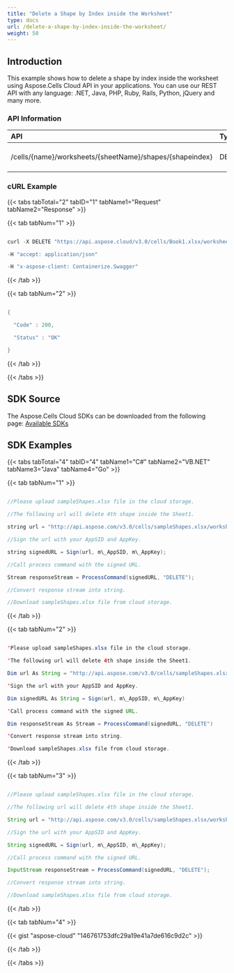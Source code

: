 ```yaml
---
title: "Delete a Shape by Index inside the Worksheet"
type: docs
url: /delete-a-shape-by-index-inside-the-worksheet/
weight: 50
---
```


## **Introduction**
This example shows how to delete a shape by index inside the worksheet using Aspose.Cells Cloud API in your applications. You can use our REST API with any language: .NET, Java, PHP, Ruby, Rails, Python, jQuery and many more.
### **API Information**

|**API**|**Type**|**Description**|**Resource Link**|
| :- | :- | :- | :- |
|/cells/{name}/worksheets/{sheetName}/shapes/{shapeindex}|DELETE|Delete a shape in worksheet|[DeleteWorksheetShape](https://apireference.aspose.cloud/cells/#/Shapes/DeleteWorksheetShape)|
### **cURL Example**
{{< tabs tabTotal="2" tabID="1" tabName1="Request" tabName2="Response" >}}

{{< tab tabNum="1" >}}

```java

curl -X DELETE "https://api.aspose.cloud/v3.0/cells/Book1.xlsx/worksheets/Sheet1/shapes/1" 

-H "accept: application/json" 

-H "x-aspose-client: Containerize.Swagger"

```

{{< /tab >}}

{{< tab tabNum="2" >}}

```java

{

  "Code" : 200,

  "Status" : "OK"

}

```

{{< /tab >}}

{{< /tabs >}}
## **SDK Source**
The Aspose.Cells Cloud SDKs can be downloaded from the following page: [Available SDKs](/available-sdks/)
## **SDK Examples**
{{< tabs tabTotal="4" tabID="4" tabName1="C#" tabName2="VB.NET" tabName3="Java" tabName4="Go" >}}

{{< tab tabNum="1" >}}

```java

//Please upload sampleShapes.xlsx file in the cloud storage.

//The following url will delete 4th shape inside the Sheet1.

string url = "http://api.aspose.com/v3.0/cells/sampleShapes.xlsx/worksheets/Sheet1/shapes/3";

//Sign the url with your AppSID and AppKey.

string signedURL = Sign(url, m\_AppSID, m\_AppKey);

//Call process command with the signed URL.

Stream responseStream = ProcessCommand(signedURL, "DELETE");

//Convert response stream into string.

//Download sampleShapes.xlsx file from cloud storage.

```

{{< /tab >}}

{{< tab tabNum="2" >}}

```java

'Please upload sampleShapes.xlsx file in the cloud storage.

'The following url will delete 4th shape inside the Sheet1.

Dim url As String = "http://api.aspose.com/v3.0/cells/sampleShapes.xlsx/worksheets/Sheet1/shapes/3"

'Sign the url with your AppSID and AppKey.

Dim signedURL As String = Sign(url, m\_AppSID, m\_AppKey)

'Call process command with the signed URL.

Dim responseStream As Stream = ProcessCommand(signedURL, "DELETE")

'Convert response stream into string.

'Download sampleShapes.xlsx file from cloud storage.

```

{{< /tab >}}

{{< tab tabNum="3" >}}

```java

//Please upload sampleShapes.xlsx file in the cloud storage.

//The following url will delete 4th shape inside the Sheet1.

String url = "http://api.aspose.com/v3.0/cells/sampleShapes.xlsx/worksheets/Sheet1/shapes/3";

//Sign the url with your AppSID and AppKey.

String signedURL = Sign(url, m\_AppSID, m\_AppKey);

//Call process command with the signed URL.

InputStream responseStream = ProcessCommand(signedURL, "DELETE");

//Convert response stream into string.

//Download sampleShapes.xlsx file from cloud storage.

```

{{< /tab >}}

{{< tab tabNum="4" >}}

{{< gist "aspose-cloud" "146761753dfc29a19e41a7de616c9d2c" >}}

{{< /tab >}}

{{< /tabs >}}
